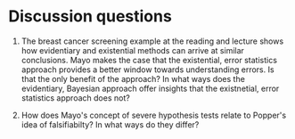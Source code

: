 # Discussion questions

1. The breast cancer screening example at the reading and lecture shows how evidentiary and existential methods can arrive at similar conclusions. Mayo makes the case that the existential, error statistics approach provides a better window towards understanding errors. Is that the only benefit of the approach? In what ways does the evidentiary, Bayesian approach offer insights that the existnetial, error statistics approach does not?

2. How does Mayo's concept of severe hypothesis tests relate to Popper's idea of falsifiabilty? In what ways do they differ?